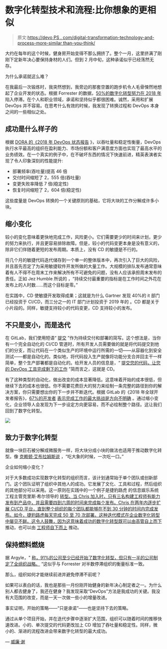 # 数字化转型技术和流程:比你想象的更相似

> 原文:[https://devo PS . com/digital-transformation-technology-and-process-more-similar than-you-think/](https://devops.com/digital-transformation-technology-and-process-more-similar-than-you-think/)

大约在每年的这个时候，健身房开始变得不那么拥挤了。整个一月，这里挤满了刚刚下定新年决心要保持身材的人们。但到 2 月中旬，这种承诺似乎已经荡然无存。

为什么承诺就这么难？

在我最后一次锻炼时，我突然想到，我旁边的那套空置的跑步机令人毛骨悚然地想起了企业开发的状态。根据 Forrester 的数据，[50%的数字化转型努力在 2018 年](https://mktg.forrester.com/predictions-2019) 陷入停滞。在个人和职业领域，承诺和坚持似乎都很困难。诚然，采用和扩展 DevOps 并不容易。在思考什么有效的时候，我发现了转换过程和 DevOps 本身之间的一些相似之处。

## **成功是什么样子的**

根据 [DORA 的《2018 年 DevOps 状态报告](https://devops-research.com/2018/08/announcing-accelerate-state-of-devops-2018/) 》，以吞吐量和稳定性衡量，DevOps 执行水平最高的组织在盈利能力、市场份额和客户满意度方面也实现了最高水平的业务绩效。在一个真实的例子中，在不破坏东西的情况下快速前进，精英表演者实现了令人印象深刻的性能提升:

*   部署频率(吞吐量)提高 46 倍
*   交付时间缩短了 2，555 倍(吞吐量)
*   变更失败率降低 7 倍(稳定性)
*   恢复时间缩短了 2，604 倍(稳定性)

这些度量是 DevOps 转换的一个关键原则的基础，它将大块的工作分解成许多小块。

## **缩小变化**

较小的变化意味着更快地完成工作，风险更小。它们需要更少的时间来计划，更少的努力来执行，并且更容易排除故障。但是，较小的代码变更本身是没有意义的，除非它们伴随着更短的发布周期。本质上，没有 CD 的敏捷是不行的。

将几个月的敏捷代码迭代储存到一个单一的整体版本中，再次引入了巨大的风险，并且首先否定了为采用敏捷软件开发所做的大量工作。大规模的排队发布通常意味着有人不得不在周末工作来解决所有不可避免的问题，没有人应该承担周末发布的责任。正如 Jez Humble 所说的 ，“持续交付最重要的指标是在工作时间之外花在发布上的人时数……而这个目标是零。”

在实践中，CD 使敏捷开发取得成果；这就是为什么 Gartner 发现 40%的 it 部门已经投资于 CI/CD，而三分之一的 IT 部门计划投资于 2019 年的 。CD 都是关于小片段的。同样，敏捷支持较小的代码变更，CD 支持较小的发布。

## **不只是变小，而是迭代**

在 GitLab，我们使用短语“ [提交](https://about.gitlab.com/just-commit/) ”作为持续交付和部署的简写。这个想法是，当你有一个完全自动化的 CI/CD 管道时，所有开发人员需要做的就是将代码提交到他们的分支，而让代码在一个类似生产的环境中运行所需的一切——从容器化到安全测试——都是自动化的。类似地，将代码投入生产就像将功能分支合并回主干一样简单，整个生产部署都是自动化的。给开发人员的信息是，“ [提交您的代码，让您的 DevOps 工具完成剩下的工作](https://about.gitlab.com/product/auto-devops/) ”简而言之，这就是 CD。

有了这种类型的自动化，做出改变的成本显著降低。这意味着开始的成本很低，但继续下去的成本也很低。你不需要花费巨大的努力来绘制一条完整的路径到你的解决方案，你只需要想出你的下一步并不断迭代。根据 GitLab 的《2018 年全球开发者报告》，[67%的开发者](https://about.gitlab.com/developer-survey/2018/#section-workflow) [表示完成工作的最大挑战是方向不明确](https://about.gitlab.com/developer-survey/2018/#section-workflow) 。通过缩小变化，企业领导人会发现为下一步设定方向更容易，而不必绘制整个路径。这让我们回到了数字化转型。

![](../Images/9c8d6881fcd0ae906de53ab720e57d5e.png)

## **致力于数字化转型**

就像一块巨石被分解成微服务一样，将大块分成小块的做法也适用于推动数字化转型。像 [克赖顿·艾布拉姆斯说](https://simple.wikiquote.org/wiki/Creighton_Abrams) ，“吃大象的时候，一次吃一口。”

企业如何缩小变化？

对于大多数成功实现数字化转型的组织而言，该计划通常始于单个团队或创新部门。这个团队证明了组织中其他人的成功。它发展了文化、工具和过程，然后组织的其他部分可以采用。这一原则在实践中的一个例子是捷豹路虎 的信息娱乐系统工程主管克里斯·希尔领导的 [转型。当 Chris 加入时，只有三名构建工程师有能力发布到产品中，并且需要四到六周的时间来完成每个发布。Chris 在两年内逐步扩展 CI/CD 平台，直到整个组织的每个团队都能够在不到 30 分钟的时间内完成发布。如今，捷豹路虎每天完成 50 至 70 次部署。这种迭代模式在企业数字化转型中屡见不鲜。这令人鼓舞，因为这意味着成功的数字化转型既可以由](https://www.youtube.com/watch?v=CEvjB-79tOs)[高管自上而下](https://www.youtube.com/watch?v=wqXVKneP0Hg) 推动，也可以由 [工程师自下而上](https://www.youtube.com/watch?v=wX53IASZKmk) 推动。

## **保持燃料燃烧**

据 Argyle，" [称，91%的公司至少已经开始了数字化转型，但只有一半的公司制定了全组织战略。](http://elo.argyleforum.com/2019DigitalTransformationReport/) “这似乎与 Forrester 对半数停滞组织的衡量标准一致。

那么，组织如何才能继续前进并避免停滞不前呢？

如果可以表白的话，我也是那些一月份刚开始健身的新年决心制定者之一。为什么别人都去健身了，我还在健身？我发现采取“DevOps”方法是我成功的关键。我没有大范围的改变，而是一天一次做一些小的增量改进。

事实证明，开始的策略——“只是承诺”——也是坚持下去的策略。

通过从单个项目开始，并在迭代步骤中逐渐扩大范围，组织可以随着时间的推移快速改进。小的、单次提交的代码更改加上 CD 增加了吞吐量和稳定性。同样，微小的、渐进的流程改进会带来数字化转型的最大成功。

— [威廉·谢](https://devops.com/author/william-chia/)